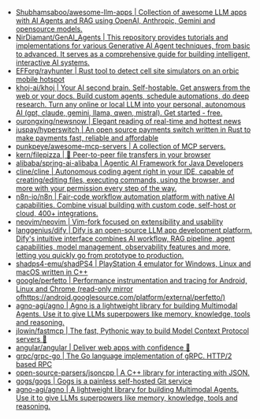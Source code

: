 + [Shubhamsaboo/awesome-llm-apps | Collection of awesome LLM apps with AI Agents and RAG using OpenAI, Anthropic, Gemini and opensource models.](https://github.com//Shubhamsaboo/awesome-llm-apps)
+ [NirDiamant/GenAI_Agents | This repository provides tutorials and implementations for various Generative AI Agent techniques, from basic to advanced. It serves as a comprehensive guide for building intelligent, interactive AI systems.](https://github.com//NirDiamant/GenAI_Agents)
+ [EFForg/rayhunter | Rust tool to detect cell site simulators on an orbic mobile hotspot](https://github.com//EFForg/rayhunter)
+ [khoj-ai/khoj | Your AI second brain. Self-hostable. Get answers from the web or your docs. Build custom agents, schedule automations, do deep research. Turn any online or local LLM into your personal, autonomous AI (gpt, claude, gemini, llama, qwen, mistral). Get started - free.](https://github.com//khoj-ai/khoj)
+ [ourongxing/newsnow | Elegant reading of real-time and hottest news](https://github.com//ourongxing/newsnow)
+ [juspay/hyperswitch | An open source payments switch written in Rust to make payments fast, reliable and affordable](https://github.com//juspay/hyperswitch)
+ [punkpeye/awesome-mcp-servers | A collection of MCP servers.](https://github.com//punkpeye/awesome-mcp-servers)
+ [kern/filepizza | 🍕 Peer-to-peer file transfers in your browser](https://github.com//kern/filepizza)
+ [alibaba/spring-ai-alibaba | Agentic AI Framework for Java Developers](https://github.com//alibaba/spring-ai-alibaba)
+ [cline/cline | Autonomous coding agent right in your IDE, capable of creating/editing files, executing commands, using the browser, and more with your permission every step of the way.](https://github.com//cline/cline)
+ [n8n-io/n8n | Fair-code workflow automation platform with native AI capabilities. Combine visual building with custom code, self-host or cloud, 400+ integrations.](https://github.com//n8n-io/n8n)
+ [neovim/neovim | Vim-fork focused on extensibility and usability](https://github.com//neovim/neovim)
+ [langgenius/dify | Dify is an open-source LLM app development platform. Dify's intuitive interface combines AI workflow, RAG pipeline, agent capabilities, model management, observability features and more, letting you quickly go from prototype to production.](https://github.com//langgenius/dify)
+ [shadps4-emu/shadPS4 | PlayStation 4 emulator for Windows, Linux and macOS written in C++](https://github.com//shadps4-emu/shadPS4)
+ [google/perfetto | Performance instrumentation and tracing for Android, Linux and Chrome (read-only mirror ofhttps://android.googlesource.com/platform/external/perfetto/)](https://github.com//google/perfetto)
+ [agno-agi/agno | Agno is a lightweight library for building Multimodal Agents. Use it to give LLMs superpowers like memory, knowledge, tools and reasoning.](https://github.com//agno-agi/agno)
+ [jlowin/fastmcp | The fast, Pythonic way to build Model Context Protocol servers 🚀](https://github.com//jlowin/fastmcp)
+ [angular/angular | Deliver web apps with confidence 🚀](https://github.com//angular/angular)
+ [grpc/grpc-go | The Go language implementation of gRPC. HTTP/2 based RPC](https://github.com//grpc/grpc-go)
+ [open-source-parsers/jsoncpp | A C++ library for interacting with JSON.](https://github.com//open-source-parsers/jsoncpp)
+ [gogs/gogs | Gogs is a painless self-hosted Git service](https://github.com//gogs/gogs)
+ [agno-agi/agno | A lightweight library for building Multimodal Agents. Use it to give LLMs superpowers like memory, knowledge, tools and reasoning.](https://github.com//agno-agi/agno)
